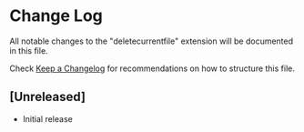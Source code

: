 # Change Log

All notable changes to the "deletecurrentfile" extension will be documented in this file.

Check [Keep a Changelog](http://keepachangelog.com/) for recommendations on how to structure this file.

## [Unreleased]

- Initial release